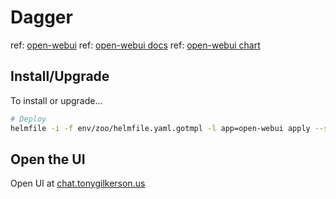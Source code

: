 # Dagger

ref: [open-webui](https://github.com/open-webui/open-webui)
ref: [open-webui docs](hhttps://github.com/open-webui/docs)
ref: [open-webui chart](https://github.com/open-webui/helm-charts/tree/main)

## Install/Upgrade

To install or upgrade...

```sh
# Deploy
helmfile -i -f env/zoo/helmfile.yaml.gotmpl -l app=open-webui apply --skip-deps
```

## Open the UI

Open UI at [chat.tonygilkerson.us](https://chat.tonygilkerson.us)
